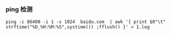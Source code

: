 
### ping 检测 
```
ping -c 86400 -i 1 -s 1024  baidu.com  | awk '{ print $0"\t" strftime("%D_%H:%M:%S",systime()) ;fflush() }' > 1.log

```
